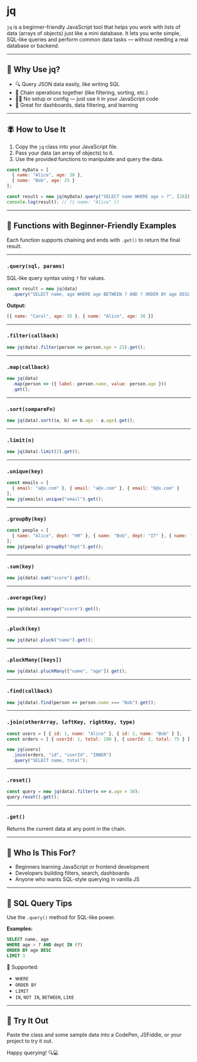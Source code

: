 # jq

`jq` is a beginner-friendly JavaScript tool that helps you work with lists of data (arrays of objects) just like a mini database. It lets you write simple, SQL-like queries and perform common data tasks — without needing a real database or backend.

---

## 🌟 Why Use jq?

* 🔍 Query JSON data easily, like writing SQL
* 🧱 Chain operations together (like filtering, sorting, etc.)
* 🧑‍💻 No setup or config — just use it in your JavaScript code
* 🚀 Great for dashboards, data filtering, and learning

---

## 🪰 How to Use It

1. Copy the `jq` class into your JavaScript file.
2. Pass your data (an array of objects) to it.
3. Use the provided functions to manipulate and query the data.

```js
const myData = [
  { name: "Alice", age: 30 },
  { name: "Bob", age: 25 }
];

const result = new jq(myData).query("SELECT name WHERE age > ?", [26]);
console.log(result); // [{ name: "Alice" }]
```

---

## 📘 Functions with Beginner-Friendly Examples

Each function supports chaining and ends with `.get()` to return the final result.

---

### `.query(sql, params)`

SQL-like query syntax using `?` for values.

```js
const result = new jq(data)
  .query("SELECT name, age WHERE age BETWEEN ? AND ? ORDER BY age DESC LIMIT 2", [25, 35]);
```

**Output:**

```js
[{ name: "Carol", age: 35 }, { name: "Alice", age: 30 }]
```

---

### `.filter(callback)`

```js
new jq(data).filter(person => person.age > 25).get();
```

---

### `.map(callback)`

```js
new jq(data)
  .map(person => ({ label: person.name, value: person.age }))
  .get();
```

---

### `.sort(compareFn)`

```js
new jq(data).sort((a, b) => b.age - a.age).get();
```

---

### `.limit(n)`

```js
new jq(data).limit(2).get();
```

---

### `.unique(key)`

```js
const emails = [
  { email: "a@x.com" }, { email: "a@x.com" }, { email: "b@x.com" }
];
new jq(emails).unique("email").get();
```

---

### `.groupBy(key)`

```js
const people = [
  { name: "Alice", dept: "HR" }, { name: "Bob", dept: "IT" }, { name: "Carol", dept: "HR" }
];
new jq(people).groupBy("dept").get();
```

---

### `.sum(key)`

```js
new jq(data).sum("score").get();
```

---

### `.average(key)`

```js
new jq(data).average("score").get();
```

---

### `.pluck(key)`

```js
new jq(data).pluck("name").get();
```

---

### `.pluckMany([keys])`

```js
new jq(data).pluckMany(["name", "age"]).get();
```

---

### `.find(callback)`

```js
new jq(data).find(person => person.name === "Bob").get();
```

---

### `.join(otherArray, leftKey, rightKey, type)`

```js
const users = [ { id: 1, name: "Alice" }, { id: 2, name: "Bob" } ];
const orders = [ { userId: 1, total: 100 }, { userId: 2, total: 75 } ];

new jq(users)
  .join(orders, "id", "userId", "INNER")
  .query("SELECT name, total");
```

---

### `.reset()`

```js
const query = new jq(data).filter(x => x.age > 30);
query.reset().get();
```

---

### `.get()`

Returns the current data at any point in the chain.

---

## 🧠 Who Is This For?

* Beginners learning JavaScript or frontend development
* Developers building filters, search, dashboards
* Anyone who wants SQL-style querying in vanilla JS

---

## 📌 SQL Query Tips

Use the `.query()` method for SQL-like power.

**Examples:**

```sql
SELECT name, age
WHERE age > ? AND dept IN (?)
ORDER BY age DESC
LIMIT 3
```

📅 Supported:

* `WHERE`
* `ORDER BY`
* `LIMIT`
* `IN`, `NOT IN`, `BETWEEN`, `LIKE`

---

## 🎉 Try It Out

Paste the class and some sample data into a CodePen, JSFiddle, or your project to try it out.

Happy querying! 🔍💻

